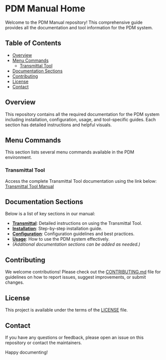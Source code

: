 # PDM Manual Home

Welcome to the PDM Manual repository! This comprehensive guide provides all the documentation and tool information for the PDM system.

## Table of Contents

- [Overview](#overview)
- [Menu Commands](#menu-commands)
  - [Transmittal Tool](#transmittal-tool)
- [Documentation Sections](#documentation-sections)
- [Contributing](#contributing)
- [License](#license)
- [Contact](#contact)

## Overview

This repository contains all the required documentation for the PDM system including installation, configuration, usage, and tool-specific guides. Each section has detailed instructions and helpful visuals.

## Menu Commands

This section lists several menu commands available in the PDM environment.

### Transmittal Tool

Access the complete Transmittal Tool documentation using the link below:  
[Transmittal Tool Manual](Transmittal.md)

## Documentation Sections

Below is a list of key sections in our manual:

- **[Transmittal](Transmittal.md)**: Detailed instructions on using the Transmittal Tool.
- **[Installation](installation.md)**: Step-by-step installation guide.
- **[Configuration](configuration.md)**: Configuration guidelines and best practices.
- **[Usage](usage.md)**: How to use the PDM system effectively.
- *(Additional documentation sections can be added as needed.)*

## Contributing

We welcome contributions! Please check out the [CONTRIBUTING.md](CONTRIBUTING.md) file for guidelines on how to report issues, suggest improvements, or submit changes.

## License

This project is available under the terms of the [LICENSE](LICENSE) file.

## Contact

If you have any questions or feedback, please open an issue on this repository or contact the maintainers.

Happy documenting!